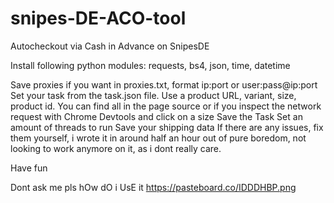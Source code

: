 # snipes-DE-ACO-tool
Autocheckout via Cash in Advance on SnipesDE

Install following python modules:
requests, bs4, json, time, datetime

Save proxies if you want in proxies.txt, format ip:port or user:pass@ip:port
Set your task from the task.json file.
Use a product URL, variant, size, product id.
You can find all in the page source or if you inspect the network request with Chrome Devtools and click on a size
Save the Task
Set an amount of threads to run
Save your shipping data
If there are any issues, fix them yourself, i wrote it in around half an hour out of pure boredom, not looking to work anymore on it, as i dont really care.

Have fun

Dont ask me pls hOw dO i UsE it
https://pasteboard.co/IDDDHBP.png
